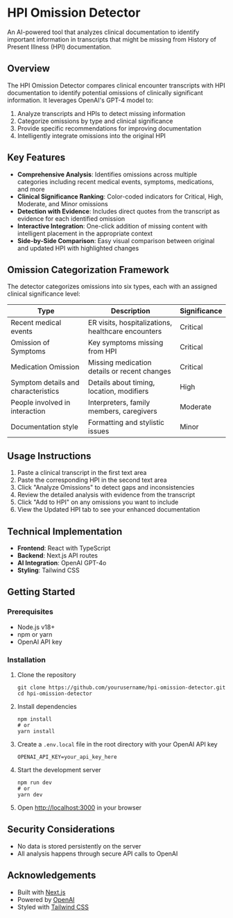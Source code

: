 # HPI Omission Detector

An AI-powered tool that analyzes clinical documentation to identify important information in transcripts that might be missing from History of Present Illness (HPI) documentation.

## Overview

The HPI Omission Detector compares clinical encounter transcripts with HPI documentation to identify potential omissions of clinically significant information. It leverages OpenAI's GPT-4 model to:

1. Analyze transcripts and HPIs to detect missing information
2. Categorize omissions by type and clinical significance
3. Provide specific recommendations for improving documentation
4. Intelligently integrate omissions into the original HPI

## Key Features

- **Comprehensive Analysis**: Identifies omissions across multiple categories including recent medical events, symptoms, medications, and more
- **Clinical Significance Ranking**: Color-coded indicators for Critical, High, Moderate, and Minor omissions
- **Detection with Evidence**: Includes direct quotes from the transcript as evidence for each identified omission
- **Interactive Integration**: One-click addition of missing content with intelligent placement in the appropriate context
- **Side-by-Side Comparison**: Easy visual comparison between original and updated HPI with highlighted changes

## Omission Categorization Framework

The detector categorizes omissions into six types, each with an assigned clinical significance level:

| Type | Description | Significance |
|------|-------------|-------------|
| Recent medical events | ER visits, hospitalizations, healthcare encounters | Critical |
| Omission of Symptoms | Key symptoms missing from HPI | Critical |
| Medication Omission | Missing medication details or recent changes | Critical |
| Symptom details and characteristics | Details about timing, location, modifiers | High |
| People involved in interaction | Interpreters, family members, caregivers | Moderate |
| Documentation style | Formatting and stylistic issues | Minor |

## Usage Instructions

1. Paste a clinical transcript in the first text area
2. Paste the corresponding HPI in the second text area
3. Click "Analyze Omissions" to detect gaps and inconsistencies
4. Review the detailed analysis with evidence from the transcript
5. Click "Add to HPI" on any omissions you want to include
6. View the Updated HPI tab to see your enhanced documentation

## Technical Implementation

- **Frontend**: React with TypeScript
- **Backend**: Next.js API routes
- **AI Integration**: OpenAI GPT-4o
- **Styling**: Tailwind CSS

## Getting Started

### Prerequisites

- Node.js v18+
- npm or yarn
- OpenAI API key

### Installation

1. Clone the repository
   ```
   git clone https://github.com/yourusername/hpi-omission-detector.git
   cd hpi-omission-detector
   ```

2. Install dependencies
   ```
   npm install
   # or
   yarn install
   ```

3. Create a `.env.local` file in the root directory with your OpenAI API key
   ```
   OPENAI_API_KEY=your_api_key_here
   ```

4. Start the development server
   ```
   npm run dev
   # or
   yarn dev
   ```

5. Open [http://localhost:3000](http://localhost:3000) in your browser



## Security Considerations
- No data is stored persistently on the server
- All analysis happens through secure API calls to OpenAI



## Acknowledgements

- Built with [Next.js](https://nextjs.org/)
- Powered by [OpenAI](https://openai.com/)
- Styled with [Tailwind CSS](https://tailwindcss.com/)
